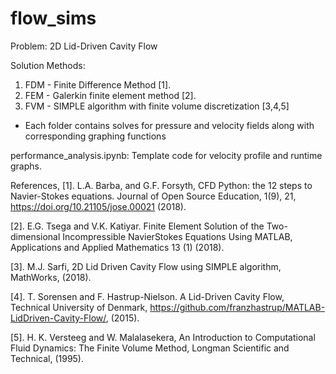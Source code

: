 # flow_sims

Problem: 2D Lid-Driven Cavity Flow

Solution Methods:
1. FDM - Finite Difference Method [1].
3. FEM - Galerkin finite element method [2]. 
2. FVM - SIMPLE algorithm with finite volume discretization [3,4,5]
* Each folder contains solves for pressure and velocity fields along with corresponding graphing functions

performance_analysis.ipynb: Template code for velocity profile and runtime graphs.

References, 
[1]. L.A. Barba, and G.F. Forsyth, CFD
Python: the 12 steps to Navier-Stokes equations. Journal of Open Source Education, 1(9), 21,
https://doi.org/10.21105/jose.00021 (2018).

[2].  E.G. Tsega and V.K. Katiyar. Finite Element
Solution of the Two-dimensional Incompressible NavierStokes Equations Using MATLAB, Applications and Applied Mathematics 13 (1) (2018).

[3].  M.J. Sarfi, 2D Lid Driven Cavity Flow using SIMPLE algorithm, MathWorks, (2018).

[4].  T. Sorensen and F. Hastrup-Nielson. A
Lid-Driven Cavity Flow, Technical University of Denmark, https://github.com/franzhastrup/MATLAB-LidDriven-Cavity-Flow/, (2015).

[5].  H. K. Versteeg and W. Malalasekera, An Introduction to Computational Fluid Dynamics: The Finite Volume Method, Longman Scientific and Technical, (1995).
